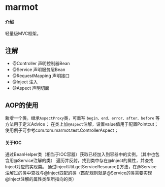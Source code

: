 # marmot

#### 介绍
轻量级MVC框架。

## 注解

- @Controller 声明控制器Bean
- @Service 声明服务层Bean
- @RequestMapping 声明接口
- @Inject 注入
- @Aspect 声明切面

## AOP的使用

新增一个类，继承`AspectProxy`类，可重写 `begin、end、error、after、before` 等方法用于定义Advice；
在类上加`@Aspect`注解，设置value值用于配置Pointcut；
使用例子可参考com.tom.marmot.test.ControllerAspect；

#### 关于IOC

通过BeanHelper类（相当于IOC容器）获取已经加入到容器中的实例。（其中也包含用@Service注解的类）
遍历并反射，找到类中存在@Inject的属性，并查找Inject对应的实现类。
通过InjectUtil.getServiceResource()方法，在@Service注解过的类中查找与@Inject匹配的类（匹配规则就是@Service的类需要实现@Inject注解的属性类型所指向的类）